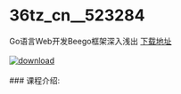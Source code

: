 # 36tz_cn__523284
Go语言Web开发Beego框架深入浅出
[下载地址](http://www.36tz.cn/article/523284 "下载地址")
<br/></br>[![download](http://36tz.cn/muke_img/2018_08_1-6-300x207.png "下载地址")](http://www.36tz.cn/article/523284 "下载地址")
<br/></br>### 课程介绍:


